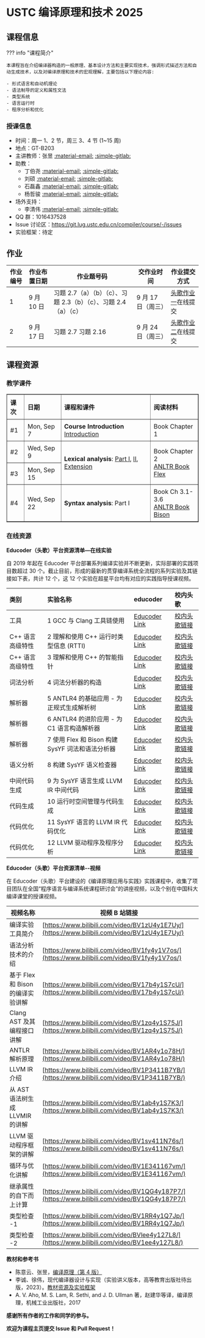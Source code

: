 # USTC 编译原理和技术 2025

## 课程信息

??? info "课程简介"

    本课程旨在介绍编译器构造的一般原理、基本设计方法和主要实现技术，强调形式描述方法和自动生成技术，以及对编译原理和技术的宏观理解，主要包括以下理论内容:

    - 形式语言和自动机理论
    - 语法制导的定义和属性文法
    - 类型系统
    - 语言运行时
    - 程序分析和优化

### 授课信息

- 时间：周一 1、2 节，周三 3、4 节 (1~15 周)
- 地点：GT-B203
- 主讲教师：张昱 [:material-email:](mailto:yuzhang@ustc.edu.cn) [:simple-gitlab:](https://git.lug.ustc.edu.cn/yuzhang)
- 助教：
  - 丁伯尧 [:material-email:](mailto:via@mail.ustc.edu.cn) [:simple-gitlab:](https://git.lug.ustc.edu.cn/dby)
  - 刘硕 [:material-email:](mailto:zkdliushuo@mail.ustc.edu.cn) [:simple-gitlab:](https://git.lug.ustc.edu.cn/liushuo_ustc)
  - 石磊鑫 [:material-email:](mailto:slx_ustc@mail.ustc.edu.cn) [:simple-gitlab:](https://git.lug.ustc.edu.cn/shilx)
  - 杨哲骏 [:material-email:](mailto:zjyang@mail.ustc.edu.cn) [:simple-gitlab:](https://git.lug.ustc.edu.cn/yzj)
- 场外支持：
  - 李清伟 [:material-email:](mailto:lqw332664203@mail.ustc.edu.cn) [:simple-gitlab:](https://git.lug.ustc.edu.cn/Lslightly)
- QQ 群：1016437528
- Issue 讨论区：<https://git.lug.ustc.edu.cn/compiler/course/-/issues>
- 实验框架：待定

## 作业

| 作业编号 | 作业布置日期 | 作业题号码                                                      | 交作业时间         | 作业提交方式                                                                                 |
| -------- | ------------ | --------------------------------------------------------------- | ------------------ | -------------------------------------------------------------------------------------------- |
| 1        | 9 月 10 日   | 习题 2.7（a）（b）（c）、习题 2.3（b）（c）、习题 2.4（a）（c） | 9 月 17 日（周三） | [头歌作业一](https://educoder.ustc.edu.cn/classrooms/212/common_homework/494/detail)在线提交 |
| 2        | 9 月 17 日   | 习题 2.7 习题 2.16                                              | 9 月 24 日（周三） | [头歌作业二](https://educoder.ustc.edu.cn/classrooms/212/common_homework/498/detail)在线提交 |

## 课程资源

### 教学课件

<table style="width:100%; border-collapse: collapse;" border="1">
  <thead>
    <tr>
      <th style="padding: 8px; text-align: left;">课次</th>
      <th style="padding: 8px; text-align: left;">日期</th>
      <th style="padding: 8px; text-align: left;">课程和课件</th>
      <th style="padding: 8px; text-align: left;">阅读材料</th>
    </tr>
  </thead>
  <tbody>
    <tr>
      <td style="padding: 8px;">#1</td>
      <td style="padding: 8px;">Mon, Sep 7</td>
      <td style="padding: 8px;"><strong>Course Introduction</strong><br><a href="./slides/01-intro.pdf">Introduction</a></td>
      <td style="padding: 8px;">Book Chapter 1</td>
    </tr>
    <tr>
      <td style="padding: 8px;">#2</td>
      <td style="padding: 8px;">Wed, Sep 9</td>
      <td style="padding: 8px;" rowspan="2"><strong>Lexical analysis</strong>: <a href="./slides/02-lexicalAnalysis-Part1.pdf">Part I</a>, <a href="./slides/02-lexicalAnalysis-Part2.pdf">II</a>, <a href="./slides/02-lexicalAnalysis-Ext.pdf">Extension</a></td>
      <td style="padding: 8px;" rowspan="2">Book Chapter 2<br><a href="https://www.antlr.org/">ANLTR Book</a><br><a href="https://github.com/westes/flex/releases">Flex</a></td>
    </tr>
    <tr>
      <td style="padding: 8px;">#3</td>
      <td style="padding: 8px;">Mon, Sep 15</td>
    </tr>
    <tr>
      <td style="padding: 8px;">#4</td>
      <td style="padding: 8px;">Wed, Sep 22</td>
      <td style="padding: 8px;" rowspan="5"><strong>Syntax analysis</strong>: Part I</td>
      <td style="padding: 8px;" rowspan="5">Book Ch 3.1-3.6<br><a href="https://www.antlr.org/">ANLTR Book</a><br><a href="http://www.gnu.org/software/bison/">Bison</a></td>
    </tr>
    <!-- <tr>
      <td style="padding: 8px;">#5</td>
      <td style="padding: 8px;">Mon, Sep 18</td>
    </tr>
    <tr>
      <td style="padding: 8px;">#6</td>
      <td style="padding: 8px;">Wed, Sep 20</td>
    </tr>
    <tr>
      <td style="padding: 8px;">#7</td>
      <td style="padding: 8px;">Mon, Sep 25</td>
    </tr>
    <tr>
      <td style="padding: 8px;">#8</td>
      <td style="padding: 8px;">Sat, Oct 7<br>Mon, Oct 9</td>
    </tr>
    <tr>
      <td style="padding: 8px;">#9(TA1)</td>
      <td style="padding: 8px;">Wed, Sep 27</td>
      <td style="padding: 8px;"><strong>TA's class: homework, practice</strong></td>
      <td style="padding: 8px;"></td>
    </tr>
    <tr>
      <td style="padding: 8px;">#10</td>
      <td style="padding: 8px;">Wed, Oct 11</td>
      <td style="padding: 8px;" rowspan="2"><strong>Syntax-directed translation</strong>: <a href="#">Part I</a>, <a href="#">Part II</a></td>
      <td style="padding: 8px;" rowspan="2">Book Ch 4.1-4.8,<br><a href="#">ANLTR</a><br><a href="#">Bison</a></td>
    </tr>
    <tr>
      <td style="padding: 8px;">#11</td>
      <td style="padding: 8px;">Mon, Oct 16<br>Wed, Oct 18</td>
    </tr>
    <tr>
      <td style="padding: 8px;">#12(TA2)</td>
      <td style="padding: 8px;">Fri, Oct 27</td>
      <td style="padding: 8px;"><strong>TA's class 2</strong></td>
      <td style="padding: 8px;"></td>
    </tr>
    <tr style="background-color:#f2f2f2;">
      <td style="padding: 8px;">MidEx</td>
      <td style="padding: 8px;">Mon, Oct 30</td>
      <td style="padding: 8px;"><strong>Midterm Exam (1-4, Ch1-Ch4; 7:30-9:10; OT-2010)</strong></td>
      <td style="padding: 8px;"></td>
    </tr>
    <tr>
      <td style="padding: 8px;">#13</td>
      <td style="padding: 8px;">Mon, Oct 23</td>
      <td style="padding: 8px;"></td>
      <td style="padding: 8px;">Book Chapter 5</td>
    </tr>
    <tr>
      <td style="padding: 8px;">#14</td>
      <td style="padding: 8px;">Wed, Oct 25</td>
      <td style="padding: 8px;"><strong>Type checking</strong></td>
      <td style="padding: 8px;">Research Practice: <a href="#">P-Star</a></td>
    </tr>
    <tr>
      <td style="padding: 8px;">#15</td>
      <td style="padding: 8px;">Wed, Nov 1</td>
      <td style="padding: 8px;"><strong>Runtime storage organization</strong>: <a href="#">Part I</a>, <a href="#">Part II</a>, <a href="#">Part III</a><br><a href="#">Mid Examples</a>
        <ul style="margin: 5px 0 5px 20px; padding: 0;">
          <li>Storage layout for local names: scope, lifetime, activation, record, alignment</li>
          <li>Stack allocation of space: activation tree, calling/return sequences, variable-length data on the stack, dangling pointer</li>
          <li>Access to non-local data on the stack: access without nested procedures; access with nested procedures - nesting depth; access links for static scope; display</li>
          <li>Parameter transfer: call-by-value/reference/name</li>
          <li>Heap management: memory manager; memory hierarchy; locality; virtual/ deallocation requests</li>
        </ul>
      </td>
      <td style="padding: 8px;"></td>
    </tr>
    <tr>
      <td style="padding: 8px;">#16</td>
      <td style="padding: 8px;">Sat, Nov 4</td>
      <td style="padding: 8px;"></td>
      <td style="padding: 8px;" rowspan="3">Book Chapter 6<br><a href="#">Stack-overflow</a></td>
    </tr>
    <tr>
      <td style="padding: 8px;">#17</td>
      <td style="padding: 8px;">Wed, Nov 8</td>
      <td style="padding: 8px;"></td>
    </tr>
    <tr>
      <td style="padding: 8px;">#18</td>
      <td style="padding: 8px;">Mon, Nov 13</td>
      <td style="padding: 8px;"></td>
    </tr>
    <tr>
      <td style="padding: 8px;">#19</td>
      <td style="padding: 8px;">Wed, Nov 15</td>
      <td style="padding: 8px;" rowspan="3"><strong>Intermediate Representation and Generation</strong>: <a href="#">Part I</a>, <a href="#">Part II</a><br>
        <ul style="margin: 5px 0 5px 20px; padding: 0;">
          <li><a href="#">Def-Use/ Intermediate Representation and Generation</a></li>
          <li><a href="#">Compiler for Machine Learning</a></li>
        </ul>
      </td>
      <td style="padding: 8px;" rowspan="3">Book Chapter 7, 8.5<br><a href="#">LLVM IR</a><br><a href="#">LLVM Programmer's Manual</a><br><a href="#">and LLVM Tutorial</a></td>
    </tr>
    <tr>
      <td style="padding: 8px;">#20</td>
      <td style="padding: 8px;">Mon, Nov 20</td>
    </tr>
    <tr>
      <td style="padding: 8px;">#21</td>
      <td style="padding: 8px;">Wed, Nov 22</td>
    </tr>
    <tr>
      <td style="padding: 8px;">#22</td>
      <td style="padding: 8px;">Mon, Nov 27</td>
      <td style="padding: 8px;"><strong>Code Generation</strong></td>
      <td style="padding: 8px;">Book Chapter 9, <a href="#">高级话题：动态/即时编译/虚拟机/安全</a></td>
    </tr>
    <tr>
      <td style="padding: 8px;" rowspan="2">#23</td>
      <td style="padding: 8px;">Wed, Nov 29</td>
      <td style="padding: 8px;" rowspan="2"><strong>Compiler and Runtime System</strong></td>
      <td style="padding: 8px;">Book Chapter 10</td>
    </tr>
    <tr>
      <td style="padding: 8px;">Mon, Dec 4</td>
      <td style="padding: 8px;">Book Chapter 8, 9, 6</td>
    </tr>
    <tr>
      <td style="padding: 8px;" rowspan="2">#25</td>
      <td style="padding: 8px;">Mon, Dec 4</td>
      <td style="padding: 8px;" rowspan="2"><strong>Optimization</strong></td>
      <td style="padding: 8px;" rowspan="2">Book Chapter 9</td>
    </tr>
    <tr>
      <td style="padding: 8px;">Wed, Dec 6</td>
    </tr>
    <tr style="background-color:#f2f2f2;">
      <td style="padding: 8px;">Final</td>
      <td style="padding: 8px;">-</td>
      <td style="padding: 8px;"><strong>Final Exam</strong> - </td>
      <td style="padding: 8px;"></td>
    </tr> -->
  </tbody>
</table>

### 在线资源

**Educoder（头歌）平台资源清单—在线实验**

自 2019 年起在 Educoder 平台部署系列编译实验并不断更新，实际部署的实践项目数超过 30 个。截止目前，形成的最新的贯穿编译系统全流程的系列实验及其链接如下表，共计 12 个，这 12 个实验在超星平台均有对应的实践指导授课视频。

| 类别              | 实验名称                                         | educoder                                                              | 校内头歌                                                                 |
| :---------------- | :----------------------------------------------- | :-------------------------------------------------------------------- | :----------------------------------------------------------------------- |
| 工具              | 1 GCC 与 Clang 工具链使用                        | [Educoder Link](https://www.educoder.net/shixuns/whaq6kfm/challenges) | [校内头歌链接](https://educoder.ustc.edu.cn/shixuns/whaq6kfm/challenges) |
| C++ 语言 高级特性 | 2 理解和使用 C++ 运行时类型信息 (RTTI)           | [Educoder Link](https://www.educoder.net/shixuns/3y29irkn/challenges) | [校内头歌链接](https://educoder.ustc.edu.cn/shixuns/qwt9oc5s/challenges) |
| C++ 语言高级特性  | 3 理解和使用 C++ 的智能指针                      | [Educoder Link](https://www.educoder.net/shixuns/fqbzhwnp/challenges) | [校内头歌链接](https://educoder.ustc.edu.cn/shixuns/fqbzhwnp/challenges) |
| 词法分析          | 4 词法分析器的构造                               | [Educoder Link](https://www.educoder.net/shixuns/ecnb34g5/challenges) | [校内头歌链接](https://educoder.ustc.edu.cn/shixuns/9v3ug4em/challenges) |
| 解析器            | 5 ANTLR4 的基础应用 - 为正规式生成解析树         | [Educoder Link](https://www.educoder.net/shixuns/w8sftvkr/challenges) | [校内头歌链接](https://educoder.ustc.edu.cn/shixuns/gbostje6/challenges) |
| 解析器            | 6 ANTLR4 的进阶应用 - 为 C1 语言构造解析器       | [Educoder Link](https://www.educoder.net/shixuns/qix6mfn3/challenges) | [校内头歌链接](https://educoder.ustc.edu.cn/shixuns/576tkvz3/challenges) |
| 解析器            | 7 使用 Flex 和 Bison 构建 SysYF 词法和语法分析器 | [Educoder Link](https://www.educoder.net/shixuns/o7tu4wyv/challenges) | [校内头歌链接](https://educoder.ustc.edu.cn/shixuns/o7tu4wyv/challenges) |
| 语义分析          | 8 构建 SysYF 语义检查器                          | [Educoder Link](https://www.educoder.net/shixuns/npa8mlhe/challenges) | [校内头歌链接](https://educoder.ustc.edu.cn/shixuns/npa8mlhe/challenges) |
| 中间代码 生成     | 9 为 SysYF 语言生成 LLVM IR 中间代码             | [Educoder Link](https://www.educoder.net/shixuns/tlrqaeiu/challenges) | [校内头歌链接](https://educoder.ustc.edu.cn/shixuns/t5fgvxfu/challenges) |
| 代码生成          | 10 运行时空间管理与代码生成                      | [Educoder Link](https://www.educoder.net/shixuns/z65kvtwf/challenges) | [校内头歌链接](https://educoder.ustc.edu.cn/shixuns/24ufsnih/challenges) |
| 代码优化          | 11 SysYF 语言的 LLVM IR 代码优化                 | [Educoder Link](https://www.educoder.net/shixuns/2z5fvj7y/challenges) | [校内头歌链接](https://educoder.ustc.edu.cn/shixuns/o8m76k5t/challenges) |
| 代码优化          | 12 LLVM 驱动程序及程序分析                       | [Educoder Link](https://www.educoder.net/shixuns/7j5wirx9/challenges) | [校内头歌链接](https://educoder.ustc.edu.cn/shixuns/lzexhak4/challenges) |

**Educoder（头歌）平台资源清单--视频**

在 Educoder（头歌）平台建设的《编译原理应用与实践》实践课程中，收集了项目团队在全国“程序语言与编译系统课程研讨会”的讲座视频，以及个别在中国科大编译课堂的授课视频。

| 视频名称                          | 视频 B 站链接                                                                                |
| --------------------------------- | -------------------------------------------------------------------------------------------- |
| 编译实验工具简介                  | [https://www.bilibili.com/video/BV1zU4y1E7Uy/](https://www.bilibili.com/video/BV1zU4y1E7Uy/) |
| 语法分析技术的介绍                | [https://www.bilibili.com/video/BV1fy4y1V7os/](https://www.bilibili.com/video/BV1fy4y1V7os/) |
| 基于 Flex 和 Bison 的编译实验讲解 | [https://www.bilibili.com/video/BV17b4y1S7cU/](https://www.bilibili.com/video/BV17b4y1S7cU/) |
| Clang AST 及其编程接口讲解        | [https://www.bilibili.com/video/BV1zq4y1S75J/](https://www.bilibili.com/video/BV1zq4y1S75J/) |
| ANTLR 解析原理                    | [https://www.bilibili.com/video/BV1AR4y1o78H/](https://www.bilibili.com/video/BV1AR4y1o78H/) |
| LLVM IR 介绍                      | [https://www.bilibili.com/video/BV1P3411B7YB/](https://www.bilibili.com/video/BV1P3411B7YB/) |
| 从 AST 语法树生成 LLVMIR 的讲解   | [https://www.bilibili.com/video/BV1ab4y1S7K3/](https://www.bilibili.com/video/BV1ab4y1S7K3/) |
| LLVM 驱动程序框架的讲解           | [https://www.bilibili.com/video/BV1sv411N76s/](https://www.bilibili.com/video/BV1sv411N76s/) |
| 循环与优化讲解                    | [https://www.bilibili.com/video/BV1E341167vm/](https://www.bilibili.com/video/BV1E341167vm/) |
| 继承属性的自下而上计算            | [https://www.bilibili.com/video/BV1QG4y187P7/](https://www.bilibili.com/video/BV1QG4y187P7/) |
| 类型检查 -1                       | [https://www.bilibili.com/video/BV1RR4y1Q7Jp/](https://www.bilibili.com/video/BV1RR4y1Q7Jp/) |
| 类型检查 -2                       | [https://www.bilibili.com/video/BVlee4y127L8/](https://www.bilibili.com/video/BV1ee4y127L8/) |

**教材和参考书**

- 陈意云、张昱，[编译原理（第 4 版）](http://staff.ustc.edu.cn/~yuzhang/compiler/book_compiler_hep_v4.pdf)
- 李诚、徐伟，现代编译器设计与实现（实验讲义版本，高等教育出版社待出版，2023）。[教材资源及实验框架](https://ustc-compiler-principles.github.io/textbook/)
- A. V. Aho, M. S. Lam, R. Sethi, and J. D. Ullman 著，赵建华等译，编译原理，机械工业出版社，2017

**感谢所有作者的工作和同学的参与。**

**欢迎为课程主页提交 Issue 和 Pull Request！**
